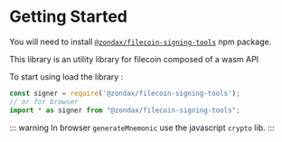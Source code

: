 # Getting Started

You will need to install [`@zondax/filecoin-signing-tools`](https://www.npmjs.com/package/@zondax/filecoin-signing-tools) npm package.

This library is an utility library for filecoin composed of a wasm API

To start using load the library :

```javascript
const signer = require('@zondax/filecoin-signing-tools');
// or for browser
import * as signer from "@zondax/filecoin-signing-tools";
```

::: warning
In browser `generateMnemonic` use the javascript `crypto` lib.
:::
